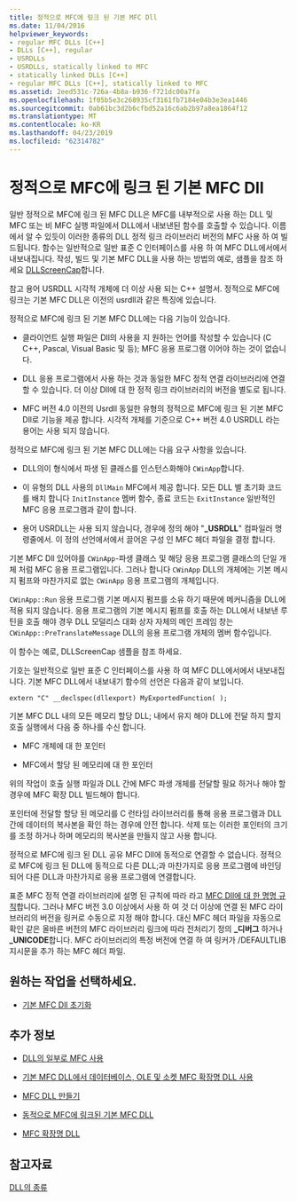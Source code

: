 ```yaml
---
title: 정적으로 MFC에 링크 된 기본 MFC Dll
ms.date: 11/04/2016
helpviewer_keywords:
- regular MFC DLLs [C++]
- DLLs [C++], regular
- USRDLLs
- USRDLLs, statically linked to MFC
- statically linked DLLs [C++]
- regular MFC DLLs [C++], statically linked to MFC
ms.assetid: 2eed531c-726a-4b8a-b936-f721dc00a7fa
ms.openlocfilehash: 1f05b5e3c268935cf3161fb7184e04b3e3ea1446
ms.sourcegitcommit: 0ab61bc3d2b6cfbd52a16c6ab2b97a8ea1864f12
ms.translationtype: MT
ms.contentlocale: ko-KR
ms.lasthandoff: 04/23/2019
ms.locfileid: "62314782"
---
```

# <a name="regular-mfc-dlls-statically-linked-to-mfc"></a>정적으로 MFC에 링크 된 기본 MFC Dll

일반 정적으로 MFC에 링크 된 MFC DLL은 MFC를 내부적으로 사용 하는 DLL 및 MFC 또는 비 MFC 실행 파일에서 DLL에서 내보낸된 함수를 호출할 수 있습니다. 이름에서 알 수 있듯이 이러한 종류의 DLL 정적 링크 라이브러리 버전의 MFC 사용 하 여 빌드됩니다. 함수는 일반적으로 일반 표준 C 인터페이스를 사용 하 여 MFC DLL에서에서 내보내집니다. 작성, 빌드 및 기본 MFC DLL을 사용 하는 방법의 예로, 샘플을 참조 하세요 [DLLScreenCap](https://github.com/Microsoft/VCSamples/tree/master/VC2010Samples/MFC/advanced/DllScreenCap)합니다.

참고 용어 USRDLL 시각적 개체에 더 이상 사용 되는 C++ 설명서. 정적으로 MFC에 링크는 기본 MFC DLL은 이전의 usrdll과 같은 특징에 있습니다.

정적으로 MFC에 링크 된 기본 MFC DLL에는 다음 기능이 있습니다.

- 클라이언트 실행 파일은 Dll의 사용을 지 원하는 언어를 작성할 수 있습니다 (C C++, Pascal, Visual Basic 및 등); MFC 응용 프로그램 이어야 하는 것이 없습니다.

- DLL 응용 프로그램에서 사용 하는 것과 동일한 MFC 정적 연결 라이브러리에 연결할 수 있습니다. 더 이상 Dll에 대 한 정적 링크 라이브러리의 버전을 별도로 됩니다.

- MFC 버전 4.0 이전의 Usrdll 동일한 유형의 정적으로 MFC에 링크 된 기본 MFC Dll로 기능을 제공 합니다. 시각적 개체를 기준으로 C++ 버전 4.0 USRDLL 라는 용어는 사용 되지 않습니다.

정적으로 MFC에 링크 된 기본 MFC DLL에는 다음 요구 사항을 있습니다.

- DLL의이 형식에서 파생 된 클래스를 인스턴스화해야 `CWinApp`합니다.

- 이 유형의 DLL 사용의 `DllMain` MFC에서 제공 합니다. 모든 DLL 별 초기화 코드를 배치 합니다 `InitInstance` 멤버 함수, 종료 코드는 `ExitInstance` 일반적인 MFC 응용 프로그램과 같이 합니다.

- 용어 USRDLL는 사용 되지 않습니다, 경우에 정의 해야 "**_USRDLL**" 컴파일러 명령줄에서. 이 정의 선언에서에서 끌어온 구성 인 MFC 헤더 파일을 결정 합니다.

기본 MFC Dll 있어야를 `CWinApp`-파생 클래스 및 해당 응용 프로그램 클래스의 단일 개체 처럼 MFC 응용 프로그램입니다. 그러나 합니다 `CWinApp` DLL의 개체에는 기본 메시지 펌프와 마찬가지로 없는 `CWinApp` 응용 프로그램의 개체입니다.

`CWinApp::Run` 응용 프로그램 기본 메시지 펌프를 소유 하기 때문에 메커니즘을 DLL에 적용 되지 않습니다. 응용 프로그램의 기본 메시지 펌프를 호출 하는 DLL에서 내보낸 루틴을 호출 해야 경우 DLL 모덜리스 대화 상자 자체의 메인 프레임 창는 `CWinApp::PreTranslateMessage` DLL의 응용 프로그램 개체의 멤버 함수입니다.

이 함수는 예로, DLLScreenCap 샘플을 참조 하세요.

기호는 일반적으로 일반 표준 C 인터페이스를 사용 하 여 MFC DLL에서에서 내보내집니다. 기본 MFC DLL에서 내보내기 함수의 선언은 다음과 같이 보입니다.

```
extern "C" __declspec(dllexport) MyExportedFunction( );
```

기본 MFC DLL 내의 모든 메모리 할당 DLL; 내에서 유지 해야 DLL에 전달 하지 할지 호출 실행에서 다음 중 하나를 수신 합니다.

- MFC 개체에 대 한 포인터

- MFC에서 할당 된 메모리에 대 한 포인터

위의 작업이 호출 실행 파일과 DLL 간에 MFC 파생 개체를 전달할 필요 하거나 해야 할 경우에 MFC 확장 DLL 빌드해야 합니다.

포인터에 전달할 할당 된 메모리를 C 런타임 라이브러리를 통해 응용 프로그램과 DLL 간에 데이터의 복사본을 확인 하는 경우에 안전 합니다. 삭제 또는 이러한 포인터의 크기를 조정 하거나 하며 메모리의 복사본을 만들지 않고 사용 합니다.

정적으로 MFC에 링크 된 DLL 공유 MFC Dll에 동적으로 연결할 수 없습니다. 정적으로 MFC에 링크 된 DLL에 동적으로 다른 DLL;과 마찬가지로 응용 프로그램에 바인딩되어 다른 DLL과 마찬가지로 응용 프로그램에 연결합니다.

표준 MFC 정적 연결 라이브러리에 설명 된 규칙에 따라 라고 [MFC Dll에 대 한 명명 규칙](../mfc/mfc-library-versions.md#mfc-static-library-naming-conventions)합니다. 그러나 MFC 버전 3.0 이상에서 사용 하 여 것 더 이상에 연결 된 MFC 라이브러리의 버전을 링커로 수동으로 지정 해야 합니다. 대신 MFC 헤더 파일을 자동으로 확인 같은 올바른 버전의 MFC 라이브러리 링크에 따라 전처리기 정의  **\_디버그** 하거나 **_UNICODE**합니다. MFC 라이브러리의 특정 버전에 연결 하 여 링커가 /DEFAULTLIB 지시문을 추가 하는 MFC 헤더 파일.

## <a name="what-do-you-want-to-do"></a>원하는 작업을 선택하세요.

- [기본 MFC Dll 초기화](run-time-library-behavior.md#initializing-regular-dlls)

## <a name="what-do-you-want-to-know-more-about"></a>추가 정보

- [DLL의 일부로 MFC 사용](../mfc/tn011-using-mfc-as-part-of-a-dll.md)

- [기본 MFC DLL에서 데이터베이스, OLE 및 소켓 MFC 확장명 DLL 사용](using-database-ole-and-sockets-extension-dlls-in-regular-dlls.md)

- [MFC DLL 만들기](../mfc/reference/mfc-dll-wizard.md)

- [동적으로 MFC에 링크된 기본 MFC DLL](regular-dlls-dynamically-linked-to-mfc.md)

- [MFC 확장명 DLL](extension-dlls-overview.md)

## <a name="see-also"></a>참고자료

[DLL의 종류](kinds-of-dlls.md)
